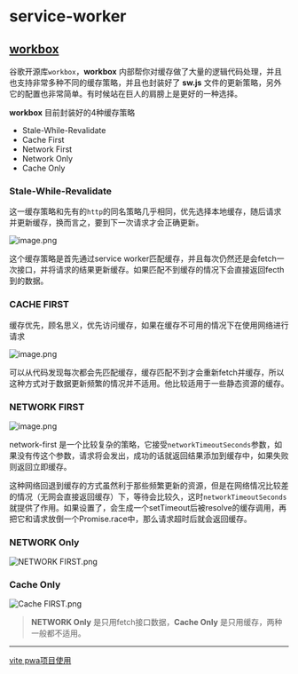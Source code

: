 # service-worker

## [workbox](https://developer.chrome.com/docs/workbox?hl=zh-cn)

谷歌开源库`workbox`，**workbox** 内部帮你对缓存做了大量的逻辑代码处理，并且也支持非常多种不同的缓存策略，并且也封装好了 **sw.js** 文件的更新策略，另外它的配置也非常简单。有时候站在巨人的肩膀上是更好的一种选择。

**workbox** 目前封装好的4种缓存策略

- Stale-While-Revalidate
- Cache First
- Network First
- Network Only
- Cache Only

### Stale-While-Revalidate

这一缓存策略和先有的`http`的同名策略几乎相同，优先选择本地缓存，随后请求并更新缓存，换而言之，要到下一次请求才会正确更新。

![image.png](https://p9-juejin.byteimg.com/tos-cn-i-k3u1fbpfcp/f94aad0d9958445eb15b3ccc15ed6f02~tplv-k3u1fbpfcp-zoom-in-crop-mark:1512:0:0:0.awebp?)

这个缓存策略是首先通过service worker匹配缓存，并且每次仍然还是会fetch一次接口，并将请求的结果更新缓存。如果匹配不到缓存的情况下会直接返回fecth到的数据。

### CACHE FIRST

缓存优先，顾名思义，优先访问缓存，如果在缓存不可用的情况下在使用网络进行请求

![image.png](https://p6-juejin.byteimg.com/tos-cn-i-k3u1fbpfcp/26bc3f9657f049ebb5d9fe7966c6d814~tplv-k3u1fbpfcp-zoom-in-crop-mark:1512:0:0:0.awebp?)

可以从代码发现每次都会先匹配缓存，缓存匹配不到才会重新fetch并缓存，所以这种方式对于数据更新频繁的情况并不适用。他比较适用于一些静态资源的缓存。

### NETWORK FIRST

![image.png](https://p1-juejin.byteimg.com/tos-cn-i-k3u1fbpfcp/1a635b5ccf4642eaab5d51bf518fa66e~tplv-k3u1fbpfcp-zoom-in-crop-mark:1512:0:0:0.awebp?)

network-first 是一个比较复杂的策略，它接受`networkTimeoutSeconds`参数，如果没有传这个参数，请求将会发出，成功的话就返回结果添加到缓存中，如果失败则返回立即缓存。

这种网络回退到缓存的方式虽然利于那些频繁更新的资源，但是在网络情况比较差的情况（无网会直接返回缓存）下，等待会比较久，这时`networkTimeoutSeconds`就提供了作用。如果设置了，会生成一个setTimeout后被resolve的缓存调用，再把它和请求放倒一个Promise.race中，那么请求超时后就会返回缓存。

### NETWORK Only

![NETWORK FIRST.png](https://p3-juejin.byteimg.com/tos-cn-i-k3u1fbpfcp/539e5818bcae4d65a874d4c52785599a~tplv-k3u1fbpfcp-zoom-in-crop-mark:1512:0:0:0.awebp?)

### Cache Only

![Cache FIRST.png](https://p3-juejin.byteimg.com/tos-cn-i-k3u1fbpfcp/aa6862b59d8b42018360805cde52b0f8~tplv-k3u1fbpfcp-zoom-in-crop-mark:1512:0:0:0.awebp?)

> **NETWORK Only** 是只用fetch接口数据，**Cache Only** 是只用缓存，两种一般都不适用。

---

[vite pwa项目使用](https://juejin.cn/post/7039258299086143524)
